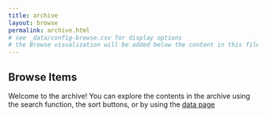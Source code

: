 ```yaml
---
title: archive
layout: browse
permalink: archive.html
# see _data/config-browse.csv for display options
# the Browse visualization will be added below the content in this file
---
```


## Browse Items
Welcome to the archive! You can explore the contents in the archive using the search function, the sort buttons, or by using the [data page](data.html)